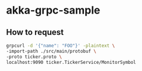 # akka-grpc-sample

## How to request

```sh
grpcurl -d '{"name": "FOO"}' -plaintext \
-import-path ./src/main/protobuf \
-proto ticker.proto \
localhost:9090 ticker.TickerService/MonitorSymbol
```

